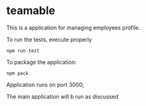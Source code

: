 # teamable
This is a application for managing employees profile.

To run the tests, execute properly

    npm run test

To package the application:

    npm pack

Application runs on port 3000;

The main application will b run as discussed

